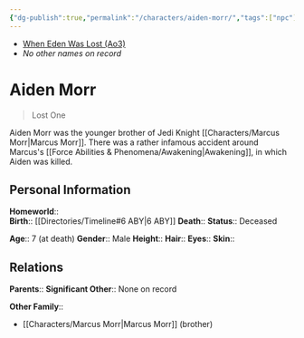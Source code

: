 ```yaml
---
{"dg-publish":true,"permalink":"/characters/aiden-morr/","tags":["npc"],"noteIcon":"saber1"}
---
```


- [When Eden Was Lost (Ao3)](https://archiveofourown.org/works/19334440/chapters/45992584)
- *No other names on record*
# Aiden Morr
>Lost One

Aiden Morr was the younger brother of Jedi Knight [[Characters/Marcus Morr\|Marcus Morr]]. There was a rather infamous accident around Marcus's [[Force Abilities & Phenomena/Awakening\|Awakening]], in which Aiden was killed.
## Personal Information

**Homeworld**::  
**Birth**::  [[Directories/Timeline#6 ABY\|6 ABY]]
**Death**:: 
**Status**::  Deceased

**Age**::  7 (at death)
**Gender**::  Male
**Height**:: 
**Hair**:: 
**Eyes**:: 
**Skin**:: 
## Relations

**Parents**:: 
**Significant Other**::  None on record

**Other Family**::
- [[Characters/Marcus Morr\|Marcus Morr]] (brother)

